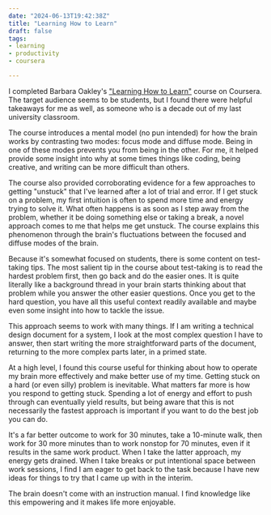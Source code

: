 ```yaml
---
date: "2024-06-13T19:42:38Z"
title: "Learning How to Learn"
draft: false
tags:
- learning
- productivity
- coursera

---
```


I completed Barbara Oakley's ["Learning How to Learn"](https://www.coursera.org/learn/learning-how-to-learn/) course on Coursera.
The target audience seems to be students, but I found there were helpful takeaways for me as well, as someone who is a decade out of my last university classroom.

The course introduces a mental model (no pun intended) for how the brain works by contrasting two modes: focus mode and diffuse mode.
Being in one of these modes prevents you from being in the other.
For me, it helped provide some insight into why at some times things like coding, being creative, and writing can be more difficult than others.

The course also provided corroborating evidence for a few approaches to getting "unstuck" that I've learned after a lot of trial and error.
If I get stuck on a problem, my first intuition is often to spend more time and energy trying to solve it.
What often happens is as soon as I step away from the problem, whether it be doing something else or taking a break, a novel approach comes to me that helps me get unstuck.
The course explains this phenomenon through the brain's fluctuations between the focused and diffuse modes of the brain.

Because it's somewhat focused on students, there is some content on test-taking tips.
The most salient tip in the course about test-taking is to read the hardest problem first, then go back and do the easier ones.
It is quite literally like a background thread in your brain starts thinking about that problem while you answer the other easier questions.
Once you get to the hard question, you have all this useful context readily available and maybe even some insight into how to tackle the issue.

This approach seems to work with many things.
If I am writing a technical design document for a system, I look at the most complex question I have to answer, then start writing the more straightforward parts of the document, returning to the more complex parts later, in a primed state.

At a high level, I found this course useful for thinking about how to operate my brain more effectively and make better use of my time.
Getting stuck on a hard (or even silly) problem is inevitable.
What matters far more is how you respond to getting stuck.
Spending a lot of energy and effort to push through can eventually yield results, but being aware that this is not necessarily the fastest approach is important if you want to do the best job you can do.

It's a far better outcome to work for 30 minutes, take a 10-minute walk, then work for 30 more minutes than to work nonstop for 70 minutes, even if it results in the same work product.
When I take the latter approach, my energy gets drained.
When I take breaks or put intentional space between work sessions, I find I am eager to get back to the task because I have new ideas for things to try that I came up with in the interim.

The brain doesn't come with an instruction manual.
I find knowledge like this empowering and it makes life more enjoyable.
